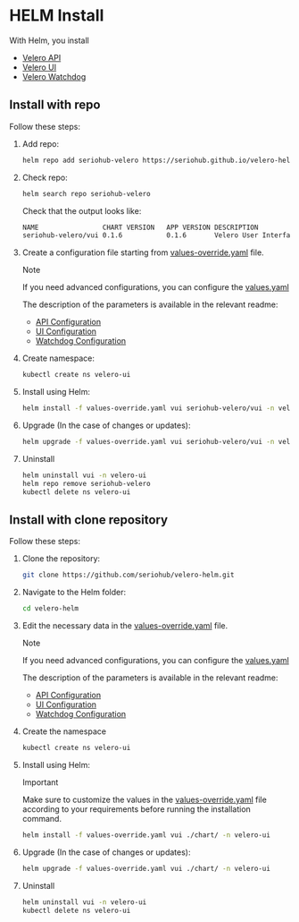# HELM Install

With Helm, you install

- [Velero API](https://github.com/seriohub/velero-api)
- [Velero UI](https://github.com/seriohub/velero-ui)
- [Velero Watchdog](https://github.com/seriohub/velero-watchdog)

## Install with repo

Follow these steps:

1. Add repo:

    ``` bash
    helm repo add seriohub-velero https://seriohub.github.io/velero-helm/
    ```

2. Check repo:

    ``` bash
    helm search repo seriohub-velero
    ```

    Check that the output looks like:

    ``` bash
    NAME                CHART VERSION   APP VERSION DESCRIPTION                                       
    seriohub-velero/vui 0.1.6           0.1.6       Velero User Interface: a friendly UI and dashbo..
    ```

3. Create a configuration file starting from [values-override.yaml](values-override.yaml) file.

    > [!NOTE]
    > If you need advanced configurations, you can configure the [values.yaml](seriohub-velero/values.yaml)
    >
    > The description of the parameters is available in the relevant readme:
    > - [API Configuration](https://github.com/seriohub/velero-api#configuration)
    > - [UI Configuration](https://github.com/seriohub/velero-ui#configuration)
    > - [Watchdog Configuration](https://github.com/seriohub/velero-watchdog#configuration)

4. Create namespace:
  
    ``` bash
    kubectl create ns velero-ui
    ```

5. Install using Helm:

    ``` bash
    helm install -f values-override.yaml vui seriohub-velero/vui -n velero-ui
    ```

6. Upgrade (In the case of changes or updates):

    ``` bash
    helm upgrade -f values-override.yaml vui seriohub-velero/vui -n velero-ui
    ```

7. Uninstall

    ``` bash
    helm uninstall vui -n velero-ui
    helm repo remove seriohub-velero
    kubectl delete ns velero-ui
    ```

## Install with clone repository

Follow these steps:

1. Clone the repository:

    ``` bash
    git clone https://github.com/seriohub/velero-helm.git
    ```

2. Navigate to the Helm folder:

    ``` bash
    cd velero-helm
    ```

3. Edit the necessary data in the [values-override.yaml](values-override.yaml) file.

    > [!NOTE]
    > If you need advanced configurations, you can configure the [values.yaml](seriohub-velero/values.yaml)
    >
    > The description of the parameters is available in the relevant readme:
    > - [API Configuration](https://github.com/seriohub/velero-api#configuration)
    > - [UI Configuration](https://github.com/seriohub/velero-ui#configuration)
    > - [Watchdog Configuration](https://github.com/seriohub/velero-watchdog#configuration)

4. Create the namespace

    ``` bash
    kubectl create ns velero-ui
    ```

5. Install using Helm:

    > [!IMPORTANT]
    > Make sure to customize the values in the [values-override.yaml](values-override.yaml) file according to your requirements before running the installation command.

    ``` bash
    helm install -f values-override.yaml vui ./chart/ -n velero-ui
    ```

6. Upgrade (In the case of changes or updates):

    ``` bash
    helm upgrade -f values-override.yaml vui ./chart/ -n velero-ui
    ```

7. Uninstall

    ``` bash
    helm uninstall vui -n velero-ui
    kubectl delete ns velero-ui
    ```
